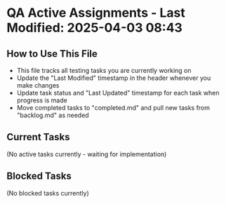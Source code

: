 # QA Active Assignments - Last Modified: 2025-04-03 08:43

## How to Use This File
- This file tracks all testing tasks you are currently working on
- Update the "Last Modified" timestamp in the header whenever you make changes
- Update task status and "Last Updated" timestamp for each task when progress is made
- Move completed tasks to "completed.md" and pull new tasks from "backlog.md" as needed

## Current Tasks
(No active tasks currently - waiting for implementation)

## Blocked Tasks
(No blocked tasks currently)
